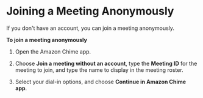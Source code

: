 # Joining a Meeting Anonymously<a name="join-anonymous"></a>

If you don't have an account, you can join a meeting anonymously\.

**To join a meeting anonymously**

1. Open the Amazon Chime app\.

1. Choose **Join a meeting without an account**, type the **Meeting ID** for the meeting to join, and type the name to display in the meeting roster\.

1. Select your dial\-in options, and choose **Continue in Amazon Chime app**\.